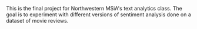 This is the final project for Northwestern MSiA's text analytics class. The goal is to experiment with different versions of sentiment analysis done on a dataset of movie reviews. 
